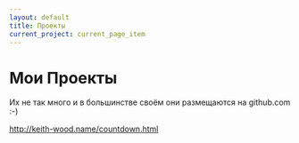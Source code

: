 ```yaml
---
layout: default
title: Проекты
current_project: current_page_item
---
```

<div id="content" class="pad">
  <h1 class="pagetitle">Мои Проекты</h1>
  <div class="entry page clear">
    <p>Их не так много и в большинстве своём они размещаются на github.com :-)</p>
<p>
<script LANGUAGE="JAVASCRIPT">
DayNow = new Date();    
document.write( "Дата "+DayNow+" по серверному времени"); 
</script>
</p>
<p><script LANGUAGE="JAVASCRIPT">   
ccDayNow = new Date();   
ccDayThen = new Date("april 18, 2011")   
msPerDay = 24 * 60 * 60 * 1000 ;   
timeLeft = (ccDayThen.getTime() - ccDayNow.getTime());   
cc_daysLeft = timeLeft / msPerDay;   
daysLeft = Math.floor(cc_daysLeft);   
cc_hrsLeft = (cc_daysLeft - daysLeft)*24;   
hrsLeft = Math.floor(cc_hrsLeft);   
minsLeft = Math.floor((cc_hrsLeft - hrsLeft)*60);   
document.write( "Через "+daysLeft+" дн, "+hrsLeft+" часов "+minsLeft+" минуту - Случится мой День рождения :-)");   
</script></p>
<p>
<a href="http://keith-wood.name/countdown.html">http://keith-wood.name/countdown.html</a>
</p>
</div>
</div>